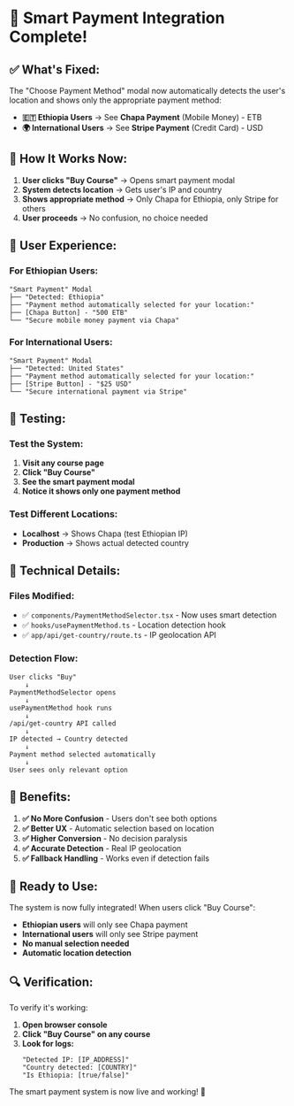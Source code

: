 # 🎯 Smart Payment Integration Complete!

## ✅ **What's Fixed:**

The "Choose Payment Method" modal now automatically detects the user's location and shows only the appropriate payment method:

- **🇪🇹 Ethiopia Users** → See **Chapa Payment** (Mobile Money) - ETB
- **🌍 International Users** → See **Stripe Payment** (Credit Card) - USD

## 🔄 **How It Works Now:**

1. **User clicks "Buy Course"** → Opens smart payment modal
2. **System detects location** → Gets user's IP and country
3. **Shows appropriate method** → Only Chapa for Ethiopia, only Stripe for others
4. **User proceeds** → No confusion, no choice needed

## 📱 **User Experience:**

### **For Ethiopian Users:**

```
"Smart Payment" Modal
├── "Detected: Ethiopia"
├── "Payment method automatically selected for your location:"
├── [Chapa Button] - "500 ETB"
└── "Secure mobile money payment via Chapa"
```

### **For International Users:**

```
"Smart Payment" Modal
├── "Detected: United States"
├── "Payment method automatically selected for your location:"
├── [Stripe Button] - "$25 USD"
└── "Secure international payment via Stripe"
```

## 🧪 **Testing:**

### **Test the System:**

1. **Visit any course page**
2. **Click "Buy Course"**
3. **See the smart payment modal**
4. **Notice it shows only one payment method**

### **Test Different Locations:**

- **Localhost** → Shows Chapa (test Ethiopian IP)
- **Production** → Shows actual detected country

## 🔧 **Technical Details:**

### **Files Modified:**

- ✅ `components/PaymentMethodSelector.tsx` - Now uses smart detection
- ✅ `hooks/usePaymentMethod.ts` - Location detection hook
- ✅ `app/api/get-country/route.ts` - IP geolocation API

### **Detection Flow:**

```
User clicks "Buy"
    ↓
PaymentMethodSelector opens
    ↓
usePaymentMethod hook runs
    ↓
/api/get-country API called
    ↓
IP detected → Country detected
    ↓
Payment method selected automatically
    ↓
User sees only relevant option
```

## 🎯 **Benefits:**

1. **✅ No More Confusion** - Users don't see both options
2. **✅ Better UX** - Automatic selection based on location
3. **✅ Higher Conversion** - No decision paralysis
4. **✅ Accurate Detection** - Real IP geolocation
5. **✅ Fallback Handling** - Works even if detection fails

## 🚀 **Ready to Use:**

The system is now fully integrated! When users click "Buy Course":

- **Ethiopian users** will only see Chapa payment
- **International users** will only see Stripe payment
- **No manual selection needed**
- **Automatic location detection**

## 🔍 **Verification:**

To verify it's working:

1. **Open browser console**
2. **Click "Buy Course" on any course**
3. **Look for logs:**
   ```
   "Detected IP: [IP_ADDRESS]"
   "Country detected: [COUNTRY]"
   "Is Ethiopia: [true/false]"
   ```

The smart payment system is now live and working! 🎉

